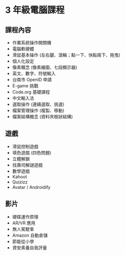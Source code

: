 # 3 年級電腦課程

## 課程內容
- 作業系統操作開關機
- 電腦軟硬體
- 滑鼠基本操作 (左右鍵、滾輪；點一下、快點兩下、拖曳)
- 個人化設定
- 像素概念 (像素繪圖、七段顯示器)
- 英文、數字、符號輸入
- 台南市 OpenID 申請
- E-game 挑戰
- Code.org 基礎課程
- 中文輸入法
- 選取操作 (連續選取、挑選)
- 檔案管理操作 (複製、移動)
- 檔案結構概念 (資料夾樹狀結構)

## 遊戲
- 滑鼠控制遊戲
- 填色遊戲 (四色問題)
- 立體解鎖
- 找壽司解謎遊戲
- 數學遊戲
- Kahoot
- Quizizz
- Avatar / Androidify

## 影片
- 硬碟運作原理
- AR/VR 應用
- 無人駕駛車
- Amazon 自動倉儲
- 節能從小學
- 資安素養自我評量

